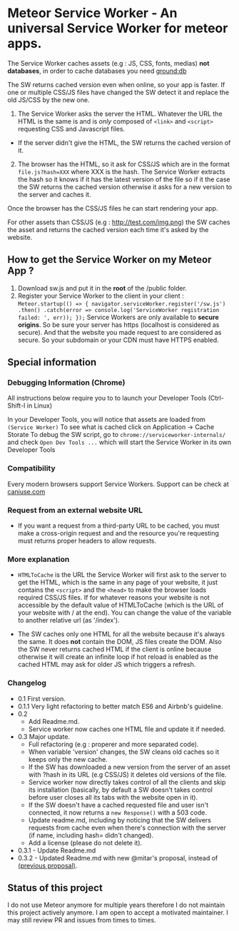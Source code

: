 # Meteor Service Worker - An universal Service Worker for meteor apps.

The Service Worker caches assets (e.g : JS, CSS, fonts, medias) **not databases**, in order to cache databases 
you need [ground:db](https://github.com/GroundMeteor/db)

The SW returns cached version even when online, so your app is faster.
If one or multiple CSS/JS files have changed the SW detect it and replace the old 
JS/CSS by the new one.

1. The Service Worker asks the server the HTML. Whatever the URL the HTML is the same is and is *only* composed of `<link>` and `<script>` requesting CSS and
Javascript files.
- If the server didn't give the HTML, the SW returns the cached version of it.
2. The browser has the HTML, so it ask for CSS/JS which are in the format
`file.js?hash=XXX` where XXX is the hash.
The Service Worker extracts the hash so it knows if it has the latest version of the file so if 
it the case the SW returns the cached version otherwise it asks for a new version to the server
and caches it.

Once the browser has the CSS/JS files he can start rendering your app.

For other assets than CSS/JS (e.g : http://test.com/img.png) the SW caches the asset and returns
the cached version each time it's asked by the website.

## How to get the Service Worker on my Meteor App ?

1. Download sw.js and put it in the **root** of the /public folder.
2. Register your Service Worker to the client in your client : 
  `Meteor.startup(() => {
  navigator.serviceWorker.register('/sw.js')
  .then()
  .catch(error => console.log('ServiceWorker registration failed: ', err));
  });`
Service Workers are only available to **secure origins**. So be sure your server has
https (localhost is considered as secure). And that the website you made request to are
considered as secure. So your subdomain or your CDN must have HTTPS enabled.

  
## Special information

### Debugging Information (Chrome)
All instructions below require you to to launch your Developer Tools (Ctrl-Shift-I in Linux)

In your Developer Tools, you will notice that assets are loaded from `(Service Worker)`
To see what is cached click on Application -> Cache Storate
To debug the SW script, go to `chrome://serviceworker-internals/` and check `Open Dev Tools ...` which will start the Service Worker in its own Developer Tools 

### Compatibility 
Every modern browsers support Service Workers.
Support can be check at [caniuse.com](http://caniuse.com#feat=serviceworkers)

### Request from an external website URL 

- If you want a request from a third-party URL to be cached, you must make a cross-origin request and
and the resource you're requesting must returns proper headers to allow requests.

### More explanation

- `HTMLToCache` is the URL the Service Worker will first ask to the server
to get the HTML, which is the same in any page of your website, it just
contains the `<script>` and the `<head>` to make the browser loads
required CSS/JS files. If for whatever reasons your website is not
accessible by the default value of HTMLToCache (which is the URL of your
website with / at the end). You can change the value of the variable to
another relative url (as '/index').

- The SW caches only one HTML for all the website
because it's always the same. It does **not** contain the DOM, JS files 
create the DOM. Also the SW never returns cached HTML if the client is online because
otherwise it will create an infinite loop if hot reload is enabled as the cached HTML may ask for older JS which triggers a refresh.

### <a name="version"></a> Changelog

+ 0.1 First version.
+ 0.1.1 Very light refactoring to better match ES6 and Airbnb's guideline.
+ 0.2
    - Add Readme.md.
    - Service worker now caches one HTML file and update it if needed.
+ 0.3 Major update. <a name="head1234"></a>
    - Full refactoring (e.g : properer and more separated code).
    - When variable 'version' changes, the SW cleans old caches so it keeps
    only the new cache.
    - If the SW has downloaded a new version from the server of an asset 
     with ?hash in its URL (e.g CSS/JS) it deletes old versions of the file.
    - Service worker now directly takes control of all the clients and skip
     its installation (basically, by default a SW doesn't takes control
     before user closes all its tabs with the website open in it).
    - If the SW doesn't have a cached requested file and user isn't connected,
    it now returns a `new Response()` with a 503 code.
    - Update readme.md, including by noticing that the SW delivers requests
    from cache even when there's connection with the server (if name, including
    hash= didn't changed).
    - Add a license (please do not delete it).
+ 0.3.1 - Update Readme.md  
+ 0.3.2 - Updated Readme.md with new @mitar's proposal, instead of [(previous proposal)](https://github.com/meteor/meteor/issues/6222).
## Status of this project
I do not use Meteor anymore for multiple years therefore I do not maintain this project actively anymore. I am open to accept a motivated maintainer. I may still review PR and issues from times to times.
